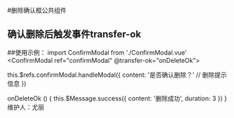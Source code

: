 #删除确认框公共组件

## 确认删除后触发事件transfer-ok

##使用示例：
  import ConfirmModal from './ConfirmModal.vue'
  <ConfirmModal ref="confirmModal" @transfer-ok="onDeleteOk"></ConfirmModal>
  <!-- 删除提示 -->
  this.$refs.confirmModal.handleModal({
    content: '是否确认删除？' // 删除提示信息
    })
  <!-- 删除 -->
  onDeleteOk () {
    <!-- 调用删除接口成功 -->
    this.$Message.success({
      content: '删除成功',
      duration: 3
    })
  }
维护人：尤丽
